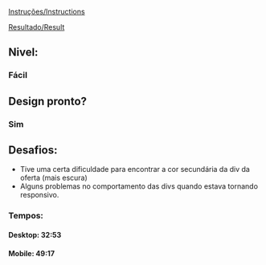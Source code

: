 [Instruções/Instructions](https://www.frontendmentor.io/challenges/single-price-grid-component-5ce41129d0ff452fec5abbbc/hub/single-price-grid-component-Ou5wtVfYv)

[Resultado/Result](https://leonardoth.github.io/Single-Price-Grid/)

## Nivel:

### Fácil

## Design pronto?

### Sim

## Desafios:

- Tive uma certa dificuldade para encontrar a cor secundária da div da oferta (mais escura)
- Alguns problemas no comportamento das divs quando estava tornando responsivo.

### Tempos:

#### Desktop: 32:53

#### Mobile: 49:17
